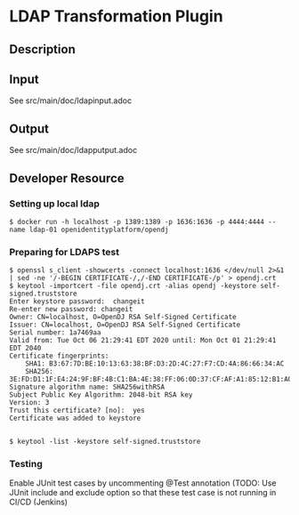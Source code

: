 <!--
Licensed to the Apache Software Foundation (ASF) under one
or more contributor license agreements.  See the NOTICE file
distributed with this work for additional information
regarding copyright ownership.  The ASF licenses this file
to you under the Apache License, Version 2.0 (the
"License"); you may not use this file except in compliance
with the License.  You may obtain a copy of the License at
  http://www.apache.org/licenses/LICENSE-2.0
Unless required by applicable law or agreed to in writing,
software distributed under the License is distributed on an
"AS IS" BASIS, WITHOUT WARRANTIES OR CONDITIONS OF ANY
KIND, either express or implied.  See the License for the
specific language governing permissions and limitations
under the License.
-->

# LDAP Transformation Plugin

## Description

## Input

See src/main/doc/ldapinput.adoc

## Output

See src/main/doc/ldapputput.adoc

## Developer Resource

### Setting up local ldap

```console
$ docker run -h localhost -p 1389:1389 -p 1636:1636 -p 4444:4444 --name ldap-01 openidentityplatform/opendj
```

### Preparing for LDAPS test

```
$ openssl s_client -showcerts -connect localhost:1636 </dev/null 2>&1 | sed -ne '/-BEGIN CERTIFICATE-/,/-END CERTIFICATE-/p' > opendj.crt
$ keytool -importcert -file opendj.crt -alias opendj -keystore self-signed.truststore
Enter keystore password:  changeit
Re-enter new password: changeit
Owner: CN=localhost, O=OpenDJ RSA Self-Signed Certificate
Issuer: CN=localhost, O=OpenDJ RSA Self-Signed Certificate
Serial number: 1a7469aa
Valid from: Tue Oct 06 21:29:41 EDT 2020 until: Mon Oct 01 21:29:41 EDT 2040
Certificate fingerprints:
	SHA1: B3:67:7D:BE:10:13:63:38:BF:D3:2D:4C:27:F7:CD:4A:86:66:34:AC
	SHA256: 3E:FD:D1:1F:E4:24:9F:BF:4B:C1:BA:4E:38:FF:06:0D:37:CF:AF:A1:85:12:B1:A0:28:C1:62:8F:C6:10:EC:DC
Signature algorithm name: SHA256withRSA
Subject Public Key Algorithm: 2048-bit RSA key
Version: 3
Trust this certificate? [no]:  yes
Certificate was added to keystore


$ keytool -list -keystore self-signed.truststore
```

### Testing

Enable JUnit test cases by uncommenting @Test annotation (TODO: Use JUnit include and exclude option so that these test
case is not running in CI/CD (Jenkins)
